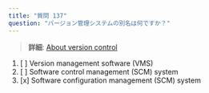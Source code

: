```yaml
---
title: "質問 137"
question: "バージョン管理システムの別名は何ですか？"
---
```


> **詳細**: [About version control](https://docs.github.com/en/get-started/using-git/about-git#about-version-control-and-git)
1. [ ] Version management software (VMS)  
1. [ ] Software control management (SCM) system  
1. [x] Software configuration management (SCM) system